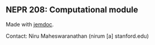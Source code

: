 ## NEPR 208: Computational module

Made with [jemdoc](http://jemdoc.jaboc.net/index.html).

Contact: Niru Maheswaranathan (nirum [a] stanford.edu)
